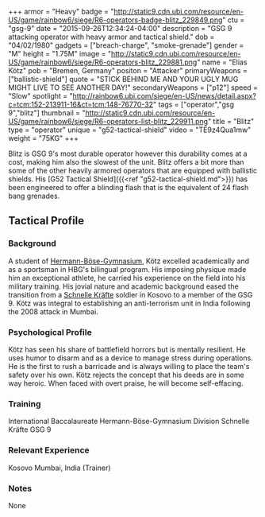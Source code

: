 +++
armor = "Heavy"
badge = "http://static9.cdn.ubi.com/resource/en-US/game/rainbow6/siege/R6-operators-badge-blitz_229849.png"
ctu = "gsg-9"
date = "2015-09-26T12:34:24-04:00"
description = "GSG 9 attacking operator with heavy armor and tactical shield."
dob = "04/02/1980"
gadgets = ["breach-charge", "smoke-grenade"]
gender = "M"
height = "1.75M"
image = "http://static9.cdn.ubi.com/resource/en-US/game/rainbow6/siege/R6-operators-blitz_229881.png"
name = "Elias Kötz"
pob = "Bremen, Germany"
positon = "Attacker"
primaryWeapons = ["ballistic-shield"]
quote = "STICK BEHIND ME AND YOUR UGLY MUG MIGHT LIVE TO SEE ANOTHER DAY!"
secondaryWeapons = ["p12"]
speed = "Slow"
spotlight = "http://rainbow6.ubi.com/siege/en-US/news/detail.aspx?c=tcm:152-213911-16&ct=tcm:148-76770-32"
tags = ["operator","gsg 9","blitz"]
thumbnail = "http://static9.cdn.ubi.com/resource/en-US/game/rainbow6/siege/R6-operators-list-blitz_229911.png"
title = "Blitz"
type = "operator"
unique = "g52-tactical-shield"
video = "TE9z4Qua1mw"
weight = "75KG"
+++

Blitz is GSG 9's most durable operator however this durability comes at a cost, making him also the slowest of the unit. Blitz offers a bit more than some of the other heavily armored operators that are equipped with ballistic shields. His [G52 Tactical Shield]({{<ref "g52-tactical-shield.md">}}) has been engineered to offer a blinding flash that is the equivalent of 24 flash bang grenades.<!--more-->

## Tactical Profile

### Background
A student of [Hermann-Böse-Gymnasium](http://www.hbg.schule.bremen.de/), Kötz excelled academically
and as a sportsman in HBG's bilingual program. His imposing physique made him an exceptional athlete,
he carried his experience on the field into his military training. His jovial nature and academic
background eased the transition from a [Schnelle Kräfte](http://www.deutschesheer.de/portal/a/heer/!ut/p/c4/04_SB8K8xLLM9MSSzPy8xBz9CP3I5EyrpHK9jNTUIr2UzNS84pLiEr2U4mz9gmxHRQC5SF74/) soldier in Kosovo to a member of the GSG 9. Kötz was integral to establishing an anti-terrorism unit in India following the 2008 attack in Mumbai.

### Psychological Profile

Kötz has seen his share of battlefield horrors but is mentally resilient. He uses humor to disarm and
as a device to manage stress during operations. He is the first to rush a barricade and is always willing
to place the team's safety over his own. Kötz rejects the concept that his deeds are in some way heroic.
When faced with overt praise, he will become self-effacing.

### Training

International Baccalaureate Hermann-Böse-Gymnasium
Division Schnelle Kräfte
GSG 9

### Relevant Experience

Kosovo
Mumbai, India (Trainer)

### Notes

None
